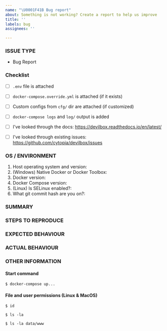 ```yaml
---
name: "\U0001F41B Bug report"
about: Something is not working? Create a report to help us improve
title: ''
labels: bug
assignees: ''

---
```


<!---
1. Verify first that your issue/request is not already reported on GitHub.

2. Verify that your question is not covered in the docs: https://devilbox.readthedocs.io

3. PLEASE FILL OUT ALL REQUIRED INFORMATION BELOW! Otherwise it might take more time to properly handle this bug report.
-->


### ISSUE TYPE
<!-- DO NOT CHANGE THIS -->
 - Bug Report
<!-- DO NOT CHANGE THIS -->


### Checklist
<!-- ENSURE YOU HAVE DONE THE FOLLOWING -->
* [ ] `.env` file is attached
* [ ] `docker-compose.override.yml` is attached (if it exists)
* [ ] Custom configs from `cfg/` dir are attached (if customized)
* [ ] `docker-compose logs` and `log/` output is added
* [ ] I've looked through the docs: https://devilbox.readthedocs.io/en/latest/
* [ ] I've looked through existing issues: https://github.com/cytopia/devilbox/issues


### OS / ENVIRONMENT
<!-- COMPLETE ALL 6 BULLET POINTS BELOW: -->
1. Host operating system and version: 
2. (Windows) Native Docker or Docker Toolbox: 
3. Docker version: 
4. Docker Compose version: 
5. (Linux) Is SELinux enabled?:
6. What git commit hash are you on?:


### SUMMARY
<!-- Explain the problem briefly -->


### STEPS TO REPRODUCE
<!-- Show exactly how to reproduce the problem -->
<!-- Make this as detailed as possible and be sure that others can fully reproduce this issue -->


### EXPECTED BEHAVIOUR
<!-- What is the expected behaviour? -->


### ACTUAL BEHAVIOUR
<!-- What is the actual behaviour? -->


### OTHER INFORMATION

#### Start command
<!-- Add the command you have used to start the devilbox -->
```
$ docker-compose up...
```

#### File and user permissions (Linux & MacOS)
<!-- User and group information -->
```
$ id
```

<!-- File permissions of the Devilbox directory -->
```
$ ls -la
```

<!-- File permissions of your projects -->
```
$ ls -la data/www
```
